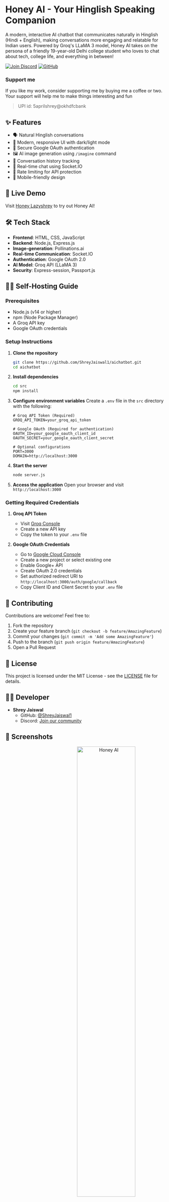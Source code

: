 # Honey AI - Your Hinglish Speaking Companion 

A modern, interactive AI chatbot that communicates naturally in Hinglish (Hindi + English), making conversations more engaging and relatable for Indian users. Powered by Groq's LLaMA 3 model, Honey AI takes on the persona of a friendly 19-year-old Delhi college student who loves to chat about tech, college life, and everything in between!

[![Join Discord](https://img.shields.io/discord/951909987838468116?color=%237289DA&label=Join%20Discord&logo=discord&logoColor=white)](https://discord.gg/BCKjPjhBrm)
[![GitHub](https://img.shields.io/github/followers/ShreyJaiswal1?style=social)](https://github.com/ShreyJaiswal1)

### Support me
If you like my work, consider supporting me by buying me a coffee or two. Your support will help me to make things interesting and fun
> UPI id: 5aprilshrey@okhdfcbank

## ✨ Features

- 🗣️ Natural Hinglish conversations
- 🎨 Modern, responsive UI with dark/light mode
- 🔐 Secure Google OAuth authentication
- 🖼️ AI image generation using `/imagine` command
- 💾 Conversation history tracking
- 🔄 Real-time chat using Socket.IO
- 🎯 Rate limiting for API protection
- 📱 Mobile-friendly design

## 🚀 Live Demo

Visit [Honey Lazyshrey](https://honey.lazyshrey.xyz/) to try out Honey AI!

## 🛠️ Tech Stack

- **Frontend**: HTML, CSS, JavaScript
- **Backend**: Node.js, Express.js
- **Image-generation**: Pollinations.ai
- **Real-time Communication**: Socket.IO
- **Authentication**: Google OAuth 2.0
- **AI Model**: Groq API (LLaMA 3)
- **Security**: Express-session, Passport.js

## 🏃‍♂️ Self-Hosting Guide

### Prerequisites

- Node.js (v14 or higher)
- npm (Node Package Manager)
- A Groq API key
- Google OAuth credentials

### Setup Instructions

1. **Clone the repository**
   ```bash
   git clone https://github.com/ShreyJaiswal1/aichatbot.git
   cd aichatbot
   ```

2. **Install dependencies**
   ```bash
   cd src
   npm install
   ```

3. **Configure environment variables**
   Create a `.env` file in the `src` directory with the following:
   ```env
   # Groq API Token (Required)
   GROQ_API_TOKEN=your_groq_api_token

   # Google OAuth (Required for authentication)
   OAUTH_ID=your_google_oauth_client_id
   OAUTH_SECRET=your_google_oauth_client_secret

   # Optional configurations
   PORT=3000
   DOMAIN=http://localhost:3000
   ```

4. **Start the server**
   ```bash
   node server.js
   ```

5. **Access the application**
   Open your browser and visit `http://localhost:3000`

### Getting Required Credentials

1. **Groq API Token**
   - Visit [Groq Console](https://console.groq.com/keys)
   - Create a new API key
   - Copy the token to your `.env` file

2. **Google OAuth Credentials**
   - Go to [Google Cloud Console](https://console.cloud.google.com)
   - Create a new project or select existing one
   - Enable Google+ API
   - Create OAuth 2.0 credentials
   - Set authorized redirect URI to `http://localhost:3000/auth/google/callback`
   - Copy Client ID and Client Secret to your `.env` file

## 🤝 Contributing

Contributions are welcome! Feel free to:
1. Fork the repository
2. Create your feature branch (`git checkout -b feature/AmazingFeature`)
3. Commit your changes (`git commit -m 'Add some AmazingFeature'`)
4. Push to the branch (`git push origin feature/AmazingFeature`)
5. Open a Pull Request

## 📝 License

This project is licensed under the MIT License - see the [LICENSE](LICENSE) file for details.

## 👨‍💻 Developer

- **Shrey Jaiswal**
  - GitHub: [@ShreyJaiswal1](https://github.com/ShreyJaiswal1)
  - Discord: [Join our community](https://discord.gg/BCKjPjhBrm)

## 📸 Screenshots

<p align="center">
<img src="https://cdn.discordapp.com/attachments/955580696779452436/1310636902067605546/image.png?ex=6745f13b&is=67449fbb&hm=fdf1e021be9a48a5b8f9e6bf38e75124bd375e645bf1b8b34db8420d3341c264&" alt="Honey AI" width="60%" style="margin-left: 25%">
</p>

## 🔜 Upcoming Features

- Voice interactions
- Multi-language support
- Custom chatbot personality configuration
- Advanced conversation memory
- Integration with more AI models

---
<p align="center">Made with ❤️ by Shrey Jaiswal</p>
